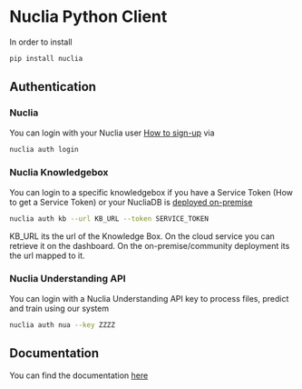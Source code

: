 # Nuclia Python Client

In order to install

```bash
pip install nuclia
```

## Authentication

### Nuclia

You can login with your Nuclia user [How to sign-up](https://rag.progress.cloud/user/signup) via

```bash
nuclia auth login
```

### Nuclia Knowledgebox

You can login to a specific knowledgebox if you have a Service Token (How to get a Service Token) or your NucliaDB is [deployed on-premise](https://docs.nuclia.dev/docs/nucliadb/deploy)

```bash
nuclia auth kb --url KB_URL --token SERVICE_TOKEN
```

KB_URL its the url of the Knowledge Box. On the cloud service you can retrieve it on the dashboard. On the on-premise/community deployment its the url mapped to it.

### Nuclia Understanding API

You can login with a Nuclia Understanding API key to process files, predict and train using our system

```bash
nuclia auth nua --key ZZZZ
```

## Documentation

You can find the documentation [here](https://github.com/nuclia/nuclia.py/tree/main/docs/01-README.md)
